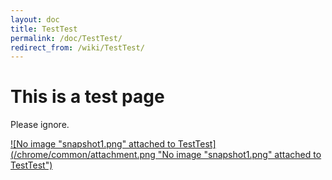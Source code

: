 ```yaml
---
layout: doc
title: TestTest
permalink: /doc/TestTest/
redirect_from: /wiki/TestTest/
---
```


This is a test page
===================

Please ignore.

[![No image "snapshot1.png" attached to TestTest](/chrome/common/attachment.png "No image "snapshot1.png" attached to TestTest")](/attachment/wiki/TestTest/snapshot1.png)
